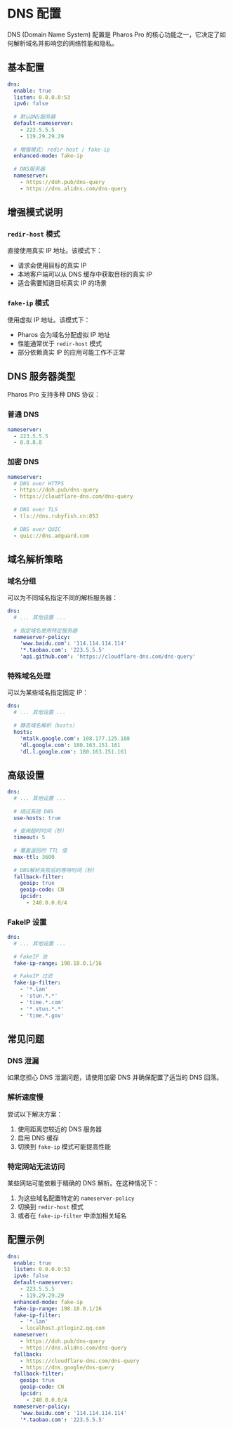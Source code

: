 # DNS 配置

DNS (Domain Name System) 配置是 Pharos Pro 的核心功能之一，它决定了如何解析域名并影响您的网络性能和隐私。

## 基本配置

```yaml
dns:
  enable: true
  listen: 0.0.0.0:53
  ipv6: false
  
  # 默认DNS服务器
  default-nameserver:
    - 223.5.5.5
    - 119.29.29.29
  
  # 增强模式: redir-host / fake-ip
  enhanced-mode: fake-ip
  
  # DNS服务器
  nameserver:
    - https://doh.pub/dns-query
    - https://dns.alidns.com/dns-query
```

## 增强模式说明

### `redir-host` 模式

直接使用真实 IP 地址。该模式下：
- 请求会使用目标的真实 IP
- 本地客户端可以从 DNS 缓存中获取目标的真实 IP
- 适合需要知道目标真实 IP 的场景

### `fake-ip` 模式

使用虚拟 IP 地址。该模式下：
- Pharos 会为域名分配虚拟 IP 地址
- 性能通常优于 `redir-host` 模式
- 部分依赖真实 IP 的应用可能工作不正常

## DNS 服务器类型

Pharos Pro 支持多种 DNS 协议：

### 普通 DNS

```yaml
nameserver:
  - 223.5.5.5
  - 8.8.8.8
```

### 加密 DNS

```yaml
nameserver:
  # DNS over HTTPS
  - https://doh.pub/dns-query
  - https://cloudflare-dns.com/dns-query
  
  # DNS over TLS
  - tls://dns.rubyfish.cn:853
  
  # DNS over QUIC
  - quic://dns.adguard.com
```

## 域名解析策略

### 域名分组

可以为不同域名指定不同的解析服务器：

```yaml
dns:
  # ... 其他设置 ...
  
  # 指定域名使用特定服务器
  nameserver-policy:
    'www.baidu.com': '114.114.114.114'
    '*.taobao.com': '223.5.5.5'
    'api.github.com': 'https://cloudflare-dns.com/dns-query'
```

### 特殊域名处理

可以为某些域名指定固定 IP：

```yaml
dns:
  # ... 其他设置 ...
  
  # 静态域名解析（hosts）
  hosts:
    'mtalk.google.com': 108.177.125.188
    'dl.google.com': 180.163.151.161
    'dl.l.google.com': 180.163.151.161
```

## 高级设置

```yaml
dns:
  # ... 其他设置 ...
  
  # 绕过系统 DNS
  use-hosts: true
  
  # 查询超时时间（秒）
  timeout: 5
  
  # 覆盖返回的 TTL 值
  max-ttl: 3600
  
  # DNS解析失败后的等待时间（秒）
  fallback-filter:
    geoip: true
    geoip-code: CN
    ipcidr:
      - 240.0.0.0/4
```

### FakeIP 设置

```yaml
dns:
  # ... 其他设置 ...
  
  # FakeIP 池
  fake-ip-range: 198.18.0.1/16
  
  # FakeIP 过滤
  fake-ip-filter:
    - '*.lan'
    - 'stun.*.*'
    - 'time.*.com'
    - '*.stun.*.*'
    - 'time.*.gov'
```

## 常见问题

### DNS 泄漏

如果您担心 DNS 泄漏问题，请使用加密 DNS 并确保配置了适当的 DNS 回落。

### 解析速度慢

尝试以下解决方案：
1. 使用距离您较近的 DNS 服务器
2. 启用 DNS 缓存
3. 切换到 `fake-ip` 模式可能提高性能

### 特定网站无法访问

某些网站可能依赖于精确的 DNS 解析。在这种情况下：
1. 为这些域名配置特定的 `nameserver-policy`
2. 切换到 `redir-host` 模式
3. 或者在 `fake-ip-filter` 中添加相关域名

## 配置示例

```yaml
dns:
  enable: true
  listen: 0.0.0.0:53
  ipv6: false
  default-nameserver:
    - 223.5.5.5
    - 119.29.29.29
  enhanced-mode: fake-ip
  fake-ip-range: 198.18.0.1/16
  fake-ip-filter:
    - '*.lan'
    - localhost.ptlogin2.qq.com
  nameserver:
    - https://doh.pub/dns-query
    - https://dns.alidns.com/dns-query
  fallback:
    - https://cloudflare-dns.com/dns-query
    - https://dns.google/dns-query
  fallback-filter:
    geoip: true
    geoip-code: CN
    ipcidr:
      - 240.0.0.0/4
  nameserver-policy:
    'www.baidu.com': '114.114.114.114'
    '*.taobao.com': '223.5.5.5'
```
